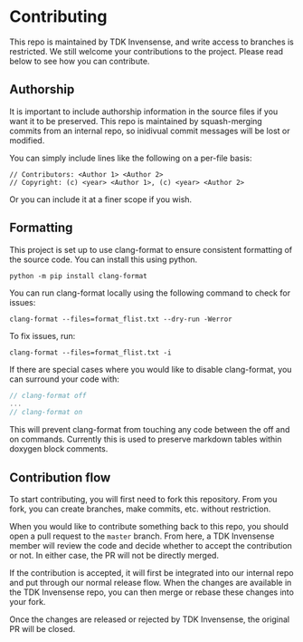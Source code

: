 # Contributing

This repo is maintained by TDK Invensense, and write access to branches is
restricted. We still welcome your contributions to the project. Please read
below to see how you can contribute.

## Authorship

It is important to include authorship information in the source files if
you want it to be preserved. This repo is maintained by squash-merging commits
from an internal repo, so inidivual commit messages will be lost or modified.

You can simply include lines like the following on a per-file basis:

```
// Contributors: <Author 1> <Author 2>
// Copyright: (c) <year> <Author 1>, (c) <year> <Author 2>
```

Or you can include it at a finer scope if you wish.

## Formatting

This project is set up to use clang-format to ensure consistent formatting of
the source code. You can install this using python.

```
python -m pip install clang-format
```

You can run clang-format locally using the following command to check for issues:

```
clang-format --files=format_flist.txt --dry-run -Werror
```

To fix issues, run:

```
clang-format --files=format_flist.txt -i
```

If there are special cases where you would like to disable clang-format, you can
surround your code with:

```c
// clang-format off
...
// clang-format on
```

This will prevent clang-format from touching any code between the off and on
commands. Currently this is used to preserve markdown tables within doxygen
block comments.

## Contribution flow

To start contributing, you will first need to fork this repository. From you
fork, you can create branches, make commits, etc. without restriction.

When you would like to contribute something back to this repo, you should open a
pull request to the `master` branch. From here, a TDK Invensense member will
review the code and decide whether to accept the contribution or not. In either
case, the PR will not be directly merged.

If the contribution is accepted, it will first be integrated into our internal
repo and put through our normal release flow. When the changes are available
in the TDK Invensense repo, you can then merge or rebase these changes into your
fork.

Once the changes are released or rejected by TDK Invensense, the original PR
will be closed.
